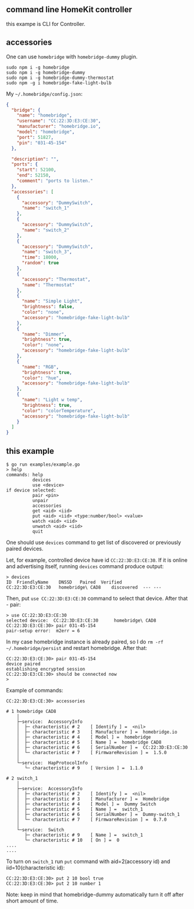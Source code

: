## command line HomeKit controller

this exampe is CLI for Controller.

## accessories

One can use `homebridge` with `homebridge-dummy` plugin.

```text
sudo npm i -g homebridge
sudo npm i -g homebridge-dummy
sudo npm i -g homebridge-dummy-thermostat
sudo npm -g i homebridge-fake-light-bulb
```

My `~/.homebridge/config.json`:

```json
{
  "bridge": {
    "name": "homebridge",
    "username": "CC:22:3D:E3:CE:30",
    "manufacturer": "homebridge.io",
    "model": "homebridge",
    "port": 51827,
    "pin": "031-45-154"
  },

  "description": "",
  "ports": {
    "start": 52100,
    "end": 52150,
    "comment": "ports to listen."
  },
  "accessories": [
    {
      "accessory": "DummySwitch",
      "name": "switch_1"
    },
    {
      "accessory": "DummySwitch",
      "name": "switch_2"
    },
    {
      "accessory": "DummySwitch",
      "name": "switch_3",
      "time": 18000,
      "random": true
    },
    {
      "accessory": "Thermostat",
      "name": "Thermostat"
    },
    {
      "name": "Simple Light",
      "brightness": false,
      "color": "none",
      "accessory": "homebridge-fake-light-bulb"
    },
    {
      "name": "Dimmer",
      "brightness": true,
      "color": "none",
      "accessory": "homebridge-fake-light-bulb"
    },
    {
      "name": "RGB",
      "brightness": true,
      "color": "hue",
      "accessory": "homebridge-fake-light-bulb"
    },
    {
      "name": "Light w temp",
      "brightness": true,
      "color": "colorTemperature",
      "accessory": "homebridge-fake-light-bulb"
    }
  ]
}
```

## this example

```text
$ go run examples/example.go
> help
commands: help
          devices
          use <device>
if device selected:
          pair <pin>
          unpair
          accessories
          get <aid> <iid>
          put <aid> <iid> <type:number/bool> <value>
          watch <aid> <iid>
          unwatch <aid> <iid>
          quit

```

One should use `devices` command to get list of discovered or previously paired devices.

Let, for example, controlled device have id `CC:22:3D:E3:CE:30`. If it is online and advertising itself, running `devices` command produce output:

```text
> devices
ID	FriendlyName	DNSSD	Paired	Verified
CC:22:3D:E3:CE:30	homebridge\ CAD8	discovered	---	---
```

Then, put `use CC:22:3D:E3:CE:30` command to select that device.
After that - pair:

```text
> use CC:22:3D:E3:CE:30
selected device:  CC:22:3D:E3:CE:30 	 homebridge\ CAD8
CC:22:3D:E3:CE:30> pair 031-45-154
pair-setup error:  m2err = 6
```

In my case homebridge instance is already paired, so I do `rm -rf ~/.homebridge/persist` and restart homebridge. After that:

```text
CC:22:3D:E3:CE:30> pair 031-45-154
device paired
establishing encrypted session
CC:22:3D:E3:CE:30> should be connected now
> 
```

Example of commands:

```text
CC:22:3D:E3:CE:30> accessories

# 1 homebridge CAD8
    │
    ├─service:  AccessoryInfo
    │  ├─ characteristic # 2 	[ Identify ] =  <nil>
    │  ├─ characteristic # 3 	[ Manufacturer ] =  homebridge.io
    │  ├─ characteristic # 4 	[ Model ] =  homebridge
    │  ├─ characteristic # 5 	[ Name ] =  homebridge CAD8
    │  ├─ characteristic # 6 	[ SerialNumber ] =  CC:22:3D:E3:CE:30
    │  └─ characteristic # 7 	[ FirmwareRevision ] =  1.5.0
    │
    └─service:  HapProtocolInfo
       └─ characteristic # 9 	[ Version ] =  1.1.0

# 2 switch_1
    │
    ├─service:  AccessoryInfo
    │  ├─ characteristic # 2 	[ Identify ] =  <nil>
    │  ├─ characteristic # 3 	[ Manufacturer ] =  Homebridge
    │  ├─ characteristic # 4 	[ Model ] =  Dummy Switch
    │  ├─ characteristic # 5 	[ Name ] =  switch_1
    │  ├─ characteristic # 6 	[ SerialNumber ] =  Dummy-switch_1
    │  └─ characteristic # 7 	[ FirmwareRevision ] =  0.7.0
    │
    └─service:  Switch
       ├─ characteristic # 9 	[ Name ] =  switch_1
       └─ characteristic # 10 	[ On ] =  0
....
....
```

To turn on `switch_1` run `put` command with aid=2(accessory id) and iid=10(characteristic id):

```text
CC:22:3D:E3:CE:30> put 2 10 bool true
CC:22:3D:E3:CE:30> put 2 10 number 1
```

Note: keep in mind that homebridge-dummy automatically turn it off after short amount of time.

